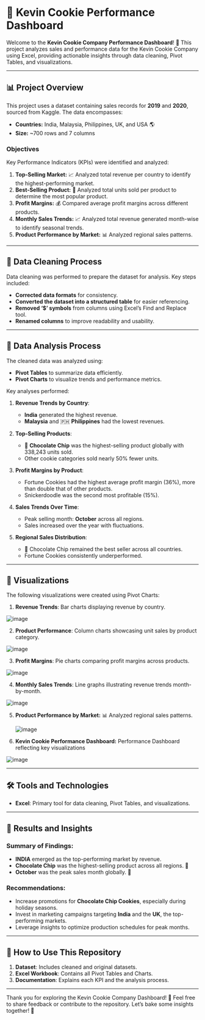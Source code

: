 # 🍪 Kevin Cookie Performance Dashboard

Welcome to the **Kevin Cookie Company Performance Dashboard**! 🌈 This project analyzes sales and performance data for the Kevin Cookie Company using Excel, providing actionable insights through data cleaning, Pivot Tables, and visualizations.

---

## 📊 Project Overview

This project uses a dataset containing sales records for **2019** and **2020**, sourced from Kaggle. The data encompasses:
- **Countries:** India, Malaysia, Philippines, UK, and USA 🌎
- **Size:** ~700 rows and 7 columns

### Objectives
Key Performance Indicators (KPIs) were identified and analyzed:
1. **Top-Selling Market:** 📈 Analyzed total revenue per country to identify the highest-performing market.
2. **Best-Selling Product:** 🍪 Analyzed total units sold per product to determine the most popular product.
3. **Profit Margins:** 💰 Compared average profit margins across different products.
4. **Monthly Sales Trends:** 📈 Analyzed total revenue generated month-wise to identify seasonal trends.
5. **Product Performance by Market:** 📊 Analyzed regional sales patterns.

---

## 🔧 Data Cleaning Process

Data cleaning was performed to prepare the dataset for analysis. Key steps included:

- **Corrected data formats** for consistency.
- **Converted the dataset into a structured table** for easier referencing.
- **Removed ‘$’ symbols** from columns using Excel’s Find and Replace tool.
- **Renamed columns** to improve readability and usability.

---

## 🔀 Data Analysis Process

The cleaned data was analyzed using:
- **Pivot Tables** to summarize data efficiently.
- **Pivot Charts** to visualize trends and performance metrics.

Key analyses performed:
1. **Revenue Trends by Country**:
   - **India** generated the highest revenue.
   - **Malaysia** and 🇵🇭 **Philippines** had the lowest revenues.

2. **Top-Selling Products**:
   - 🍪 **Chocolate Chip** was the highest-selling product globally with 338,243 units sold.
   - Other cookie categories sold nearly 50% fewer units.

3. **Profit Margins by Product**:
   - Fortune Cookies had the highest average profit margin (36%), more than double that of other products.
   - Snickerdoodle was the second most profitable (15%).

4. **Sales Trends Over Time**:
   - Peak selling month: **October** across all regions.
   - Sales increased over the year with fluctuations.

5. **Regional Sales Distribution**:
   - 🍪 Chocolate Chip remained the best seller across all countries.
   - Fortune Cookies consistently underperformed.

---

## 🎨 Visualizations

The following visualizations were created using Pivot Charts:
1. **Revenue Trends**: Bar charts displaying revenue by country.

![image](https://github.com/user-attachments/assets/1c0bffc7-35e8-4440-b4c1-ca6dbc626199)
   

2. **Product Performance**: Column charts showcasing unit sales by product category.

![image](https://github.com/user-attachments/assets/73ca92a1-d51d-4011-b228-bdf71293dab5)

 
3. **Profit Margins**: Pie charts comparing profit margins across products.

![image](https://github.com/user-attachments/assets/039b539a-7e7a-4097-94bb-45ff1d3ba90a)


4. **Monthly Sales Trends**: Line graphs illustrating revenue trends month-by-month.

![image](https://github.com/user-attachments/assets/e8ae072b-68be-470e-acec-169f1a9c167b)


5. **Product Performance by Market:** 📊 Analyzed regional sales patterns.

   ![image](https://github.com/user-attachments/assets/157bd9a9-d424-4892-9ebc-61f46927c038)


6. **Kevin Cookie Performance Dashboard:** Performance Dashboard reflecting key visualizations

![image](https://github.com/user-attachments/assets/1f68f4f3-3f00-49f3-b2ae-c4d4d43f4101)

   

---

## 🛠️ Tools and Technologies

- **Excel**: Primary tool for data cleaning, Pivot Tables, and visualizations.

---

## 🎯 Results and Insights

### Summary of Findings:
- **INDIA** emerged as the top-performing market by revenue.
- **Chocolate Chip** was the highest-selling product across all regions. 🍪
- **October** was the peak sales month globally. 🎉

### Recommendations:
- Increase promotions for **Chocolate Chip Cookies**, especially during holiday seasons.
- Invest in marketing campaigns targeting **India** and the **UK**, the top-performing markets.
- Leverage insights to optimize production schedules for peak months.

---

## 🚀 How to Use This Repository

1. **Dataset**: Includes cleaned and original datasets.
2. **Excel Workbook**: Contains all Pivot Tables and Charts.
3. **Documentation**: Explains each KPI and the analysis process.

---


Thank you for exploring the Kevin Cookie Company Dashboard! 🍪 Feel free to share feedback or contribute to the repository. Let’s bake some insights together! 📢

